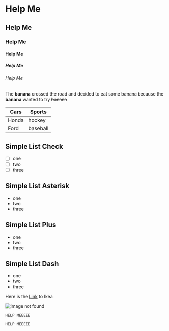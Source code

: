 # Help Me

## Help Me

### Help Me

#### Help Me

##### Help Me

###### Help Me

The **banana** crossed ~~the~~ road and decided to eat some ~~banana~~ because ~~the~~ **banana** wanted to try ~~banana~~

| Cars  | Sports   |
| ----- | -------- |
| Honda | hockey   |
| Ford  | baseball |

## Simple List Check

-   [ ] one
-   [ ] two
-   [ ] three

## Simple List Asterisk

-   one
-   two
-   three

## Simple List Plus

-   one
-   two
-   three

## Simple List Dash

-   one
-   two
-   three

Here is the [Link](https://ikea.com) to Ikea

![Image not found](./src/modules/markdown/tests/testIMG/Luh-Calm-Fit.png)

`HELP MEEEEE`

```
HELP MEEEEE
```
